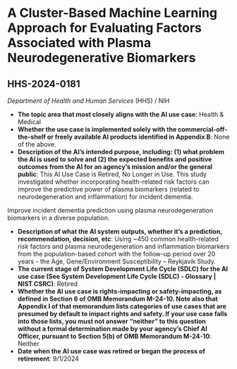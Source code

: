 # A Cluster-Based Machine Learning Approach for Evaluating Factors Associated with Plasma Neurodegenerative Biomarkers
## HHS-2024-0181
_Department of Health and Human Services_ (HHS) / NIH


+ **The topic area that most closely aligns with the AI use case**: Health & Medical
+ **Whether the use case is implemented solely with the commercial-off-the-shelf or freely available AI products identified in Appendix B**: None of the above.
+ **Description of the AI’s intended purpose, including: (1) what problem the AI is used to solve and (2) the expected benefits and positive outcomes from the AI for an agency’s mission and/or the general public**: This AI Use Case is Retired, No Longer in Use. This study investigated whether incorporating health-related risk factors can improve the predictive power of plasma biomarkers (related to neurodegeneration and inflammation) for incident dementia. 

Improve incident dementia prediction using plasma neurodegeneration biomarkers in a diverse population.
+ **Description of what the AI system outputs, whether it’s a prediction, recommendation, decision, etc**: Using ~450 common health-related risk factors and plasma neurodegeneration and inflammation biomarkers from the population-based cohort with the follow-up period over 20 years - the Age, Gene/Environment Susceptibility – Reykjavik Study.
+ **The current stage of System Development Life Cycle (SDLC) for the AI use case (See System Development Life Cycle (SDLC) - Glossary | NIST CSRC)**: Retired
+ **Whether the AI use case is rights-impacting or safety-impacting, as defined in Section 6 of OMB Memorandum M-24-10. Note also that Appendix I of that memorandum lists categories of use cases that are presumed by default to impact rights and safety. If your use case falls into those lists, you must not answer “neither” to this question without a formal determination made by your agency’s Chief AI Officer, pursuant to Section 5(b) of OMB Memorandum M-24-10**: Neither
+ **Date when the AI use case was retired or began the process of retirement**: 9/1/2024